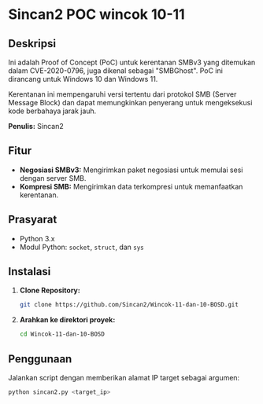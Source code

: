 # Sincan2 POC wincok 10-11

## Deskripsi

Ini adalah Proof of Concept (PoC) untuk kerentanan SMBv3 yang ditemukan dalam CVE-2020-0796, juga dikenal sebagai "SMBGhost". PoC ini dirancang untuk Windows 10 dan Windows 11. 

Kerentanan ini mempengaruhi versi tertentu dari protokol SMB (Server Message Block) dan dapat memungkinkan penyerang untuk mengeksekusi kode berbahaya jarak jauh.

**Penulis:** Sincan2

## Fitur

- **Negosiasi SMBv3:** Mengirimkan paket negosiasi untuk memulai sesi dengan server SMB.
- **Kompresi SMB:** Mengirimkan data terkompresi untuk memanfaatkan kerentanan.

## Prasyarat

- Python 3.x
- Modul Python: `socket`, `struct`, dan `sys`

## Instalasi

1. **Clone Repository:**

    ```bash
    git clone https://github.com/Sincan2/Wincok-11-dan-10-BOSD.git
    ```

2. **Arahkan ke direktori proyek:**

    ```bash
    cd Wincok-11-dan-10-BOSD
    ```

## Penggunaan

Jalankan script dengan memberikan alamat IP target sebagai argumen:

```bash
python sincan2.py <target_ip>

